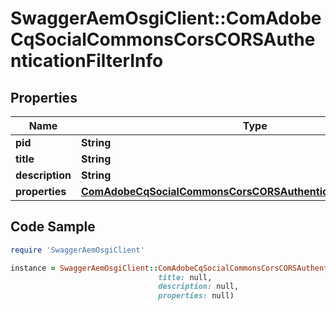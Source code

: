 # SwaggerAemOsgiClient::ComAdobeCqSocialCommonsCorsCORSAuthenticationFilterInfo

## Properties

Name | Type | Description | Notes
------------ | ------------- | ------------- | -------------
**pid** | **String** |  | [optional] 
**title** | **String** |  | [optional] 
**description** | **String** |  | [optional] 
**properties** | [**ComAdobeCqSocialCommonsCorsCORSAuthenticationFilterProperties**](ComAdobeCqSocialCommonsCorsCORSAuthenticationFilterProperties.md) |  | [optional] 

## Code Sample

```ruby
require 'SwaggerAemOsgiClient'

instance = SwaggerAemOsgiClient::ComAdobeCqSocialCommonsCorsCORSAuthenticationFilterInfo.new(pid: null,
                                 title: null,
                                 description: null,
                                 properties: null)
```


